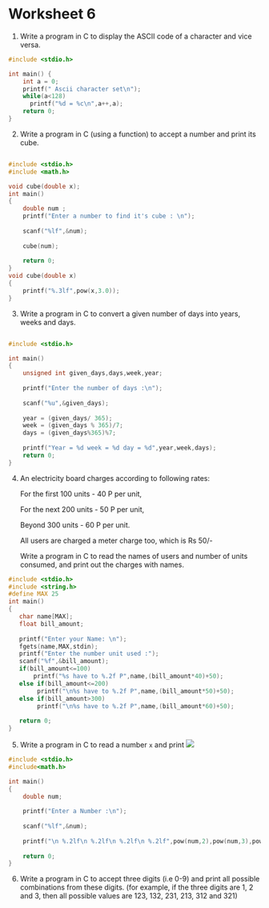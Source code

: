 # Worksheet 6  

1. Write a program in C to display the ASCII code of a character and vice versa.

```c
#include <stdio.h>

int main() {
    int a = 0;
    printf(" Ascii character set\n");
    while(a<128)
      printf("%d = %c\n",a++,a);
    return 0;
}
```

2. Write a program in C (using a function) to accept a number and print its cube.
```c

#include <stdio.h>
#include <math.h>

void cube(double x);
int main() 
{
    double num ;
	printf("Enter a number to find it's cube : \n");
	
	scanf("%lf",&num);
	
	cube(num);
	
	return 0;
}
void cube(double x)
{
    printf("%.3lf",pow(x,3.0));
}

```

3. Write a program in C to convert a given number of days into years, weeks and days.

```C

#include <stdio.h>

int main()
{
	unsigned int given_days,days,week,year;
	
	printf("Enter the number of days :\n");
	
	scanf("%u",&given_days);
	
	year = (given_days/ 365);
	week = (given_days % 365)/7;
	days = (given_days%365)%7;
	
	printf("Year = %d week = %d day = %d",year,week,days);
	return 0;
}
```

4. An electricity board charges according to following rates:

   For the first 100 units - 40 P per unit,

   For the next 200 units - 50 P per unit,

   Beyond 300 units - 60 P per unit.

   All users are charged a meter charge too, which is Rs 50/-

   Write a program in C to read the names of users and number of units consumed, and print out the charges with names.
   
 ```c  
#include <stdio.h> 
#include <string.h>
#define MAX 25 
int main() 
{ 
    char name[MAX]; 
    float bill_amount;
  
    printf("Enter your Name: \n"); 
    fgets(name,MAX,stdin); 
    printf("Enter the number unit used :");
    scanf("%f",&bill_amount);
    if(bill_amount<=100)
        printf("%s have to %.2f P",name,(bill_amount*40)+50);
    else if(bill_amount<=200)
         printf("\n%s have to %.2f P",name,(bill_amount*50)+50);
    else if(bill_amount>300)
         printf("\n%s have to %.2f P",name,(bill_amount*60)+50);
  
    return 0; 
} 
```

5. Write a program in C to read a number `x` and print ![](https://latex.codecogs.com/gif.latex?$$x^2,x^3,x^4,x^5$$)

```c
#include <stdio.h>
#include<math.h>

int main() 
{
    double num;
    
    printf("Enter a Number :\n");
    
    scanf("%lf",&num);
    
    printf("\n %.2lf\n %.2lf\n %.2lf\n %.2lf",pow(num,2),pow(num,3),pow(num,4),pow(num,5));
    
	return 0;
}
```

6. Write a program in C to accept three digits (i.e 0-9) and print all possible combinations from these digits. (for example, if the        three digits are 1, 2 and 3, then all possible values are 123, 132, 231, 213, 312 and 321)

```c
